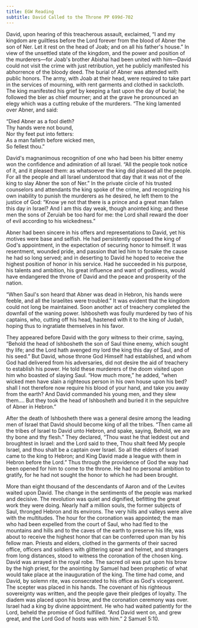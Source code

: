 ```yaml
---
title: EGW Reading
subtitle: David Called to the Throne PP 699d-702
---
```


David, upon hearing of this treacherous assault, exclaimed, “I and my kingdom are guiltless before the Lord forever from the blood of Abner the son of Ner. Let it rest on the head of Joab; and on all his father's house.” In view of the unsettled state of the kingdom, and the power and position of the murderers—for Joab's brother Abishai had been united with him—David could not visit the crime with just retribution, yet he publicly manifested his abhorrence of the bloody deed. The burial of Abner was attended with public honors. The army, with Joab at their head, were required to take part in the services of mourning, with rent garments and clothed in sackcloth. The king manifested his grief by keeping a fast upon the day of burial; he followed the bier as chief mourner; and at the grave he pronounced an elegy which was a cutting rebuke of the murderers. “The king lamented over Abner, and said:

“Died Abner as a fool dieth?\
Thy hands were not bound,\
Nor thy feet put into fetters:\
As a man falleth before wicked men,\
So fellest thou.”

David's magnanimous recognition of one who had been his bitter enemy won the confidence and admiration of all Israel. “All the people took notice of it, and it pleased them: as whatsoever the king did pleased all the people. For all the people and all Israel understood that day that it was not of the king to slay Abner the son of Ner.” In the private circle of his trusted counselors and attendants the king spoke of the crime, and recognizing his own inability to punish the murderers as he desired, he left them to the justice of God: “Know ye not that there is a prince and a great man fallen this day in Israel? And I am this day weak, though anointed king; and these men the sons of Zeruiah be too hard for me: the Lord shall reward the doer of evil according to his wickedness.”

Abner had been sincere in his offers and representations to David, yet his motives were base and selfish. He had persistently opposed the king of God's appointment, in the expectation of securing honor to himself. It was resentment, wounded pride, and passion that led him to forsake the cause he had so long served; and in deserting to David he hoped to receive the highest position of honor in his service. Had he succeeded in his purpose, his talents and ambition, his great influence and want of godliness, would have endangered the throne of David and the peace and prosperity of the nation.

“When Saul's son heard that Abner was dead in Hebron, his hands were feeble, and all the Israelites were troubled.” It was evident that the kingdom could not long be maintained. Soon another act of treachery completed the downfall of the waning power. Ishbosheth was foully murdered by two of his captains, who, cutting off his head, hastened with it to the king of Judah, hoping thus to ingratiate themselves in his favor.

They appeared before David with the gory witness to their crime, saying, “Behold the head of Ishbosheth the son of Saul thine enemy, which sought thy life; and the Lord hath avenged my lord the king this day of Saul, and of his seed.” But David, whose throne God Himself had established, and whom God had delivered from his adversaries, did not desire the aid of treachery to establish his power. He told these murderers of the doom visited upon him who boasted of slaying Saul. “How much more,” he added, “when wicked men have slain a righteous person in his own house upon his bed? shall I not therefore now require his blood of your hand, and take you away from the earth? And David commanded his young men, and they slew them.... But they took the head of Ishbosheth and buried it in the sepulchre of Abner in Hebron.”

After the death of Ishbosheth there was a general desire among the leading men of Israel that David should become king of all the tribes. “Then came all the tribes of Israel to David unto Hebron, and spake, saying, Behold, we are thy bone and thy flesh.” They declared, “Thou wast he that leddest out and broughtest in Israel: and the Lord said to thee, Thou shalt feed My people Israel, and thou shalt be a captain over Israel. So all the elders of Israel came to the king to Hebron; and King David made a league with them in Hebron before the Lord.” Thus through the providence of God the way had been opened for him to come to the throne. He had no personal ambition to gratify, for he had not sought the honor to which he had been brought.

More than eight thousand of the descendants of Aaron and of the Levites waited upon David. The change in the sentiments of the people was marked and decisive. The revolution was quiet and dignified, befitting the great work they were doing. Nearly half a million souls, the former subjects of Saul, thronged Hebron and its environs. The very hills and valleys were alive with the multitudes. The hour for the coronation was appointed; the man who had been expelled from the court of Saul, who had fled to the mountains and hills and to the caves of the earth to preserve his life, was about to receive the highest honor that can be conferred upon man by his fellow man. Priests and elders, clothed in the garments of their sacred office, officers and soldiers with glittering spear and helmet, and strangers from long distances, stood to witness the coronation of the chosen king. David was arrayed in the royal robe. The sacred oil was put upon his brow by the high priest, for the anointing by Samuel had been prophetic of what would take place at the inauguration of the king. The time had come, and David, by solemn rite, was consecrated to his office as God's vicegerent. The scepter was placed in his hands. The covenant of his righteous sovereignty was written, and the people gave their pledges of loyalty. The diadem was placed upon his brow, and the coronation ceremony was over. Israel had a king by divine appointment. He who had waited patiently for the Lord, beheld the promise of God fulfilled. “And David went on, and grew great, and the Lord God of hosts was with him.” 2 Samuel 5:10.
